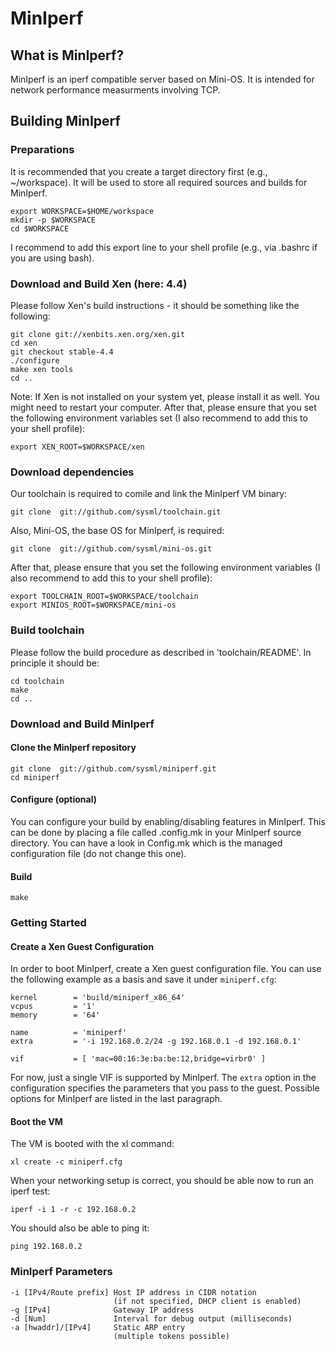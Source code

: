 MinIperf
=========

What is MinIperf?
------------------

MinIperf is an iperf compatible server based on Mini-OS. It is intended
for network performance measurments involving TCP.


Building MinIperf
-----------------

### Preparations
It is recommended that you create a target directory first (e.g., ~/workspace).
It will be used to store all required sources and builds for MinIperf.

    export WORKSPACE=$HOME/workspace
    mkdir -p $WORKSPACE
    cd $WORKSPACE

I recommend to add this export line to your shell profile (e.g., via .bashrc if
you are using bash).


### Download and Build Xen (here: 4.4)
Please follow Xen's build instructions - it should be something like the
following:

    git clone git://xenbits.xen.org/xen.git
    cd xen
    git checkout stable-4.4
    ./configure
    make xen tools
    cd ..

Note: If Xen is not installed on your system yet, please install it as well.
You might need to restart your computer.
After that, please ensure that you set the following environment variables set
(I also recommend to add this to your shell profile):

    export XEN_ROOT=$WORKSPACE/xen


### Download dependencies
Our toolchain is required to comile and link the MinIperf VM binary:

    git clone  git://github.com/sysml/toolchain.git

Also, Mini-OS, the base OS for MinIperf, is required:

    git clone  git://github.com/sysml/mini-os.git

After that, please ensure that you set the following environment variables
(I also recommend to add this to your shell profile):

    export TOOLCHAIN_ROOT=$WORKSPACE/toolchain
    export MINIOS_ROOT=$WORKSPACE/mini-os


### Build toolchain
Please follow the build procedure as described in 'toolchain/README'.
In principle it should be:

    cd toolchain
    make
    cd ..


### Download and Build MinIperf
#### Clone the MinIperf repository

    git clone  git://github.com/sysml/miniperf.git
    cd miniperf

#### Configure (optional)
You can configure your build by enabling/disabling features in MinIperf.
This can be done by placing a file called .config.mk in your MinIperf
source directory. You can have a look in Config.mk which is the managed
configuration file (do not change this one).

#### Build

    make


### Getting Started

#### Create a Xen Guest Configuration
In order to boot MinIperf, create a Xen guest configuration file. You can use the
following example as a basis and save it under ```miniperf.cfg```:

    kernel        = 'build/miniperf_x86_64'
    vcpus         = '1'
    memory        = '64'

    name          = 'miniperf'
    extra         = '-i 192.168.0.2/24 -g 192.168.0.1 -d 192.168.0.1'

    vif           = [ 'mac=00:16:3e:ba:be:12,bridge=virbr0' ]

For now, just a single VIF is supported by MinIperf.
The `extra` option in the configuration specifies the parameters
that you pass to the guest. Possible options for MinIperf are listed
in the last paragraph.


#### Boot the VM
The VM is booted with the xl command:

    xl create -c miniperf.cfg


When your networking setup is correct, you should be able now to run
an iperf test:

    iperf -i 1 -r -c 192.168.0.2

You should also be able to ping it:

    ping 192.168.0.2


### MinIperf Parameters

    -i [IPv4/Route prefix] Host IP address in CIDR notation
                           (if not specified, DHCP client is enabled)
    -g [IPv4]              Gateway IP address
    -d [Num]               Interval for debug output (milliseconds)
    -a [hwaddr]/[IPv4]     Static ARP entry
                           (multiple tokens possible)
